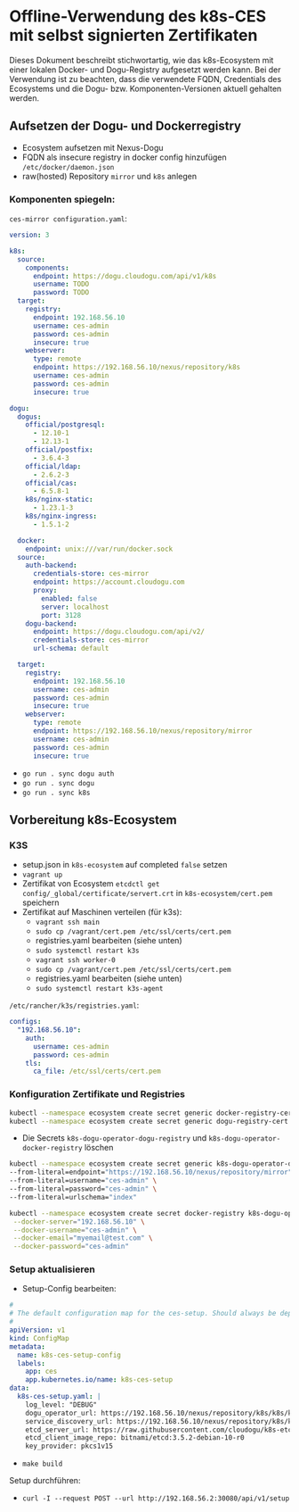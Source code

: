 # Offline-Verwendung des k8s-CES mit selbst signierten Zertifikaten

Dieses Dokument beschreibt stichwortartig, wie das k8s-Ecosystem mit einer lokalen Docker- und Dogu-Registry aufgesetzt
werden kann. Bei der Verwendung ist zu beachten, dass die verwendete FQDN, Credentials des Ecosystems und die Dogu- bzw. Komponenten-Versionen aktuell gehalten werden.

## Aufsetzen der Dogu- und Dockerregistry
- Ecosystem aufsetzen mit Nexus-Dogu
- FQDN als insecure registry in docker config hinzufügen `/etc/docker/daemon.json`
- raw(hosted) Repository `mirror` und `k8s` anlegen

### Komponenten spiegeln:

`ces-mirror configuration.yaml`:

```yaml
version: 3

k8s:
  source:
    components:
      endpoint: https://dogu.cloudogu.com/api/v1/k8s
      username: TODO
      password: TODO
  target:
    registry:
      endpoint: 192.168.56.10
      username: ces-admin
      password: ces-admin
      insecure: true
    webserver:
      type: remote
      endpoint: https://192.168.56.10/nexus/repository/k8s
      username: ces-admin
      password: ces-admin
      insecure: true

dogu:
  dogus:
    official/postgresql:
      - 12.10-1
      - 12.13-1
    official/postfix:
      - 3.6.4-3
    official/ldap:
      - 2.6.2-3
    official/cas:
      - 6.5.8-1
    k8s/nginx-static:
      - 1.23.1-3
    k8s/nginx-ingress:
      - 1.5.1-2

  docker:
    endpoint: unix:///var/run/docker.sock
  source:
    auth-backend:
      credentials-store: ces-mirror
      endpoint: https://account.cloudogu.com
      proxy:
        enabled: false
        server: localhost
        port: 3128
    dogu-backend:
      endpoint: https://dogu.cloudogu.com/api/v2/
      credentials-store: ces-mirror
      url-schema: default

  target:
    registry:
      endpoint: 192.168.56.10
      username: ces-admin
      password: ces-admin
      insecure: true
    webserver:
      type: remote
      endpoint: https://192.168.56.10/nexus/repository/mirror
      username: ces-admin
      password: ces-admin
      insecure: true
```

- `go run . sync dogu auth`
- `go run . sync dogu`
- `go run . sync k8s`


## Vorbereitung k8s-Ecosystem

### K3S

-  setup.json in `k8s-ecosystem` auf completed `false` setzen
- `vagrant up`
- Zertifikat von Ecosystem `etcdctl get config/_global/certificate/servert.crt` in `k8s-ecosystem/cert.pem` speichern
- Zertifikat auf Maschinen verteilen (für k3s):
  - `vagrant ssh main`
  - `sudo cp /vagrant/cert.pem /etc/ssl/certs/cert.pem`
  - registries.yaml bearbeiten (siehe unten)
  - `sudo systemctl restart k3s`
  - `vagrant ssh worker-0`
  - `sudo cp /vagrant/cert.pem /etc/ssl/certs/cert.pem`
  - registries.yaml bearbeiten (siehe unten)
  - `sudo systemctl restart k3s-agent`

`/etc/rancher/k3s/registries.yaml`:

```yaml
configs:
  "192.168.56.10":
    auth:
      username: ces-admin
      password: ces-admin
    tls:
      ca_file: /etc/ssl/certs/cert.pem
```

### Konfiguration Zertifikate und Registries 

```bash
kubectl --namespace ecosystem create secret generic docker-registry-cert --from-file=docker-registry-cert.pem=cert.pem
kubectl --namespace ecosystem create secret generic dogu-registry-cert --from-file=dogu-registry-cert.pem=cert.pem
```

- Die Secrets `k8s-dogu-operator-dogu-registry` und `k8s-dogu-operator-docker-registry` löschen

```bash
kubectl --namespace ecosystem create secret generic k8s-dogu-operator-dogu-registry \
--from-literal=endpoint="https://192.168.56.10/nexus/repository/mirror" \
--from-literal=username="ces-admin" \
--from-literal=password="ces-admin" \
--from-literal=urlschema="index"
```

```bash
kubectl --namespace ecosystem create secret docker-registry k8s-dogu-operator-docker-registry \
 --docker-server="192.168.56.10" \
 --docker-username="ces-admin" \
 --docker-email="myemail@test.com" \
 --docker-password="ces-admin"
```

### Setup aktualisieren

- Setup-Config bearbeiten:
```yaml
#
# The default configuration map for the ces-setup. Should always be deployed before the setup itself.
#
apiVersion: v1
kind: ConfigMap
metadata:
  name: k8s-ces-setup-config
  labels:
    app: ces
    app.kubernetes.io/name: k8s-ces-setup
data:
  k8s-ces-setup.yaml: |
    log_level: "DEBUG"
    dogu_operator_url: https://192.168.56.10/nexus/repository/k8s/k8s/k8s-dogu-operator/0.25.0
    service_discovery_url: https://192.168.56.10/nexus/repository/k8s/k8s/k8s-service-discovery/0.9.0
    etcd_server_url: https://raw.githubusercontent.com/cloudogu/k8s-etcd/develop/manifests/etcd.yaml
    etcd_client_image_repo: bitnami/etcd:3.5.2-debian-10-r0
    key_provider: pkcs1v15
```

- `make build`

Setup durchführen:
- `curl -I --request POST --url http://192.168.56.2:30080/api/v1/setup`
